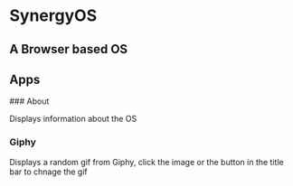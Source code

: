 # SynergyOS
## A Browser based OS 

## Apps

### About

Displays information about the OS

### Giphy

Displays a random gif from Giphy, click the image or the button in the title bar to chnage the gif